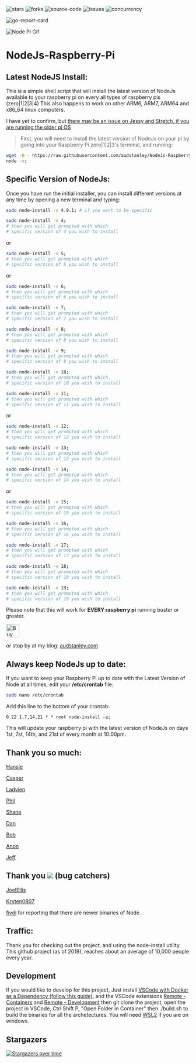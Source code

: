 ![stars](https://img.shields.io/github/stars/audstanley/NodeJs-Raspberry-Pi?style=for-the-badge)
![forks](https://img.shields.io/github/forks/audstanley/NodeJs-Raspberry-Pi?style=for-the-badge)
![source-code](https://img.shields.io/github/languages/code-size/audstanley/NodeJs-Raspberry-Pi?style=for-the-badge)
![issues](https://img.shields.io/github/issues/audstanley/NodeJs-Raspberry-Pi?style=for-the-badge)
![concurrency](https://img.shields.io/badge/Now%20with-concurrency-green?style=for-the-badge&logo=appveyor)

![go-report-card](https://goreportcard.com/badge/github.com/audstanley/NodeJs-Raspberry-Pi)

![Node Pi Gif](https://raw.githubusercontent.com/audstanley/NodeJs-Raspberry-Pi/master/node-pi-gif.gif)

# NodeJs-Raspberry-Pi

## Latest NodeJS Install:
This is a simple shell script that will install the latest version of NodeJs available to your raspberry pi on every all types of raspberry pis (zero|1|2|3|4) This also happens to work on other ARM6, ARM7, ARM64 and x86_64 linux computers.<p>  

I have yet to confirm, but [there may be an issue on Jessy and Stretch, if you are running the older pi OS](https://github.com/audstanley/NodeJs-Raspberry-Pi/issues/30)

>First, you will need to install the latest version of NodeJs on your pi by going into your Raspberry Pi zero|1|2|3's terminal, and running: <p>

```sh
wget -O - https://raw.githubusercontent.com/audstanley/NodeJs-Raspberry-Pi/master/Install-Node.sh | sudo bash;
node -v;
```
<p>

## Specific Version of NodeJs:
Once you have run the initial installer, you can install different versions at any time by opening a new terminal and typing:
```sh
sudo node-install -v 4.9.1; # if you want to be specific
```

```sh
sudo node-install -v 4;
# then you will get prompted with which 
# specific version of 4 you wish to install
```
or
```sh
sudo node-install -v 5;
# then you will get prompted with which 
# specific version of 5 you wish to install
```
or
```sh
sudo node-install -v 6;
# then you will get prompted with which 
# specific version of 6 you wish to install
```

```sh
sudo node-install -v 7;
# then you will get prompted with which 
# specific version of 7 you wish to install
```

```sh
sudo node-install -v 8;
# then you will get prompted with which 
# specific version of 8 you wish to install
```

```sh
sudo node-install -v 9;
# then you will get prompted with which 
# specific version of 9 you wish to install
```

```sh
sudo node-install -v 10;
# then you will get prompted with which 
# specific version of 10 you wish to install
```

```sh
sudo node-install -v 11;
# then you will get prompted with which 
# specific version of 11 you wish to install
```

or
```sh
sudo node-install -v 12;
# then you will get prompted with which 
# specific version of 12 you wish to install
```

```sh
sudo node-install -v 13;
# then you will get prompted with which 
# specific version of 13 you wish to install
```

```sh
sudo node-install -v 14;
# then you will get prompted with which 
# specific version of 14 you wish to install
```

or
```sh
sudo node-install -v 15;
# then you will get prompted with which 
# specific version of 15 you wish to install
```

```sh
sudo node-install -v 16;
# then you will get prompted with which 
# specific version of 16 you wish to install
```
  
```sh
sudo node-install -v 17;
# then you will get prompted with which 
# specific version of 17 you wish to install
```

```sh
sudo node-install -v 18;
# then you will get prompted with which 
# specific version of 18 you wish to install
```
  
```sh
sudo node-install -v 19;
# then you will get prompted with which 
# specific version of 19 you wish to install
```

Please note that this will work for **EVERY raspberry pi** running buster or greater.

<a href='https://ko-fi.com/A687KA8' target='_blank'><img height='36' style='border:0px;height:36px;' src='https://az743702.vo.msecnd.net/cdn/kofi4.png?v=f' border='0' alt='Buy Me a Coffee at ko-fi.com' /></a>

or stop by at my blog: [audstanley.com](http://www.audstanley.com)


## Always keep NodeJs up to date:

If you want to keep your Raspberry Pi up to date with the Latest Version of Node at all times, edit  your **/etc/crontab** file:

```bash
sudo nano /etc/crontab
```

Add this line to the bottom of your crontab:

```cron
0 22 1,7,14,21 * * root node-install -a;
```
This will update your raspberry pi with the latest version of NodeJs on days 1st, 7st, 14th, and 21st of every month at 10:00pm.

## Thank you so much:

[Hansie](https://Ko-fi.com/home/coffeeshop?txid=d40b4253-995a-4bd7-9eea-e56bf463ddbe&mode=public&img=ogsomeoneboughtme)

[Casper](https://Ko-fi.com/home/coffeeshop?txid=8504b181-2138-45e8-9a3a-66414828b024&mode=public&img=ogsomeoneboughtme)

[Ladvien](https://Ko-fi.com/home/coffeeshop?txid=025faeb3-d715-4d0c-8cf9-ce0f7bf4e1bf&mode=public&img=ogsomeoneboughtme)

[Phil](https://Ko-fi.com/home/coffeeshop?txid=ea3fc9e8-1e81-4198-a555-a595e3eeae76&mode=public&img=ogsomeoneboughtme)

[Shane](https://Ko-fi.com/home/coffeeshop?txid=c0356500-6d0d-452f-a93e-2974f8987e26&mode=public&img=ogsomeoneboughtme)

[Dan](https://Ko-fi.com/home/coffeeshop?txid=d486abde-c02d-454f-a602-025672a835c8&mode=public&img=ogsomeoneboughtme)

[Bob](https://Ko-fi.com/home/coffeeshop?txid=98c46da8-45bb-478d-b44e-df9257b87edb&mode=public&img=ogsomeoneboughtme)

[Anon](https://Ko-fi.com/home/coffeeshop?txid=e119b3ef-4171-4beb-a2dc-97d67bf09122&mode=public&img=ogsomeoneboughtme)

[Jeff](https://Ko-fi.com/home/coffeeshop?txid=62a200f6-2d06-4c47-bf27-a17cb0d786a6&mode=public&img=ogsomeoneboughtme)

## Thank you ![](https://cdn4.iconfinder.com/data/icons/bug-fix/512/qa-quality-assurance-bug-15-128.png) (bug catchers)

[JoelEllis](https://github.com/JoelEllis)
  
[Kryten0807](https://github.com/Kryten0807)

[fivdi](https://github.com/fivdi) for reporting that there are newer binaries of Node.
  
## Traffic:

Thank you for checking out the project, and using the node-install utility.  This github project (as of 2019), reaches about an average of 10,000 people every year.


## Development

If you would like to develop for this project, Just install [VSCode with Docker as a Dependency (follow this guide)](https://code.visualstudio.com/docs/remote/containers), and the VSCode extensions [Remote - Containers](https://marketplace.visualstudio.com/items?itemName=ms-vscode-remote.remote-containers) and [Remote - Development](https://marketplace.visualstudio.com/items?itemName=ms-vscode-remote.vscode-remote-extensionpack) then git clone the project, open the project in VSCode, Ctrl Shift P, "Open Folder in Container" then ./build.sh to build the binaries for all the archetectures. You will need [WSL2](https://docs.docker.com/docker-for-windows/wsl/) if you are on windows.

## Stargazers

[![Stargazers over time](https://starchart.cc/audstanley/NodeJs-Raspberry-Pi.svg)](https://starchart.cc/audstanley/NodeJs-Raspberry-Pi)
